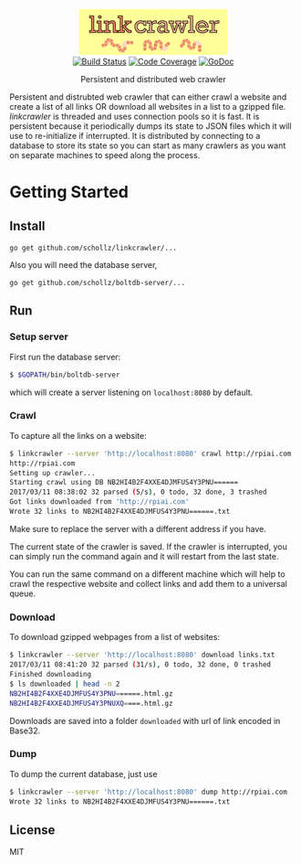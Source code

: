
<p align="center">
<img 
    src="logo.png" 
    width="260" height="80" border="0" alt="linkcrawler">
<br>
<a href="https://travis-ci.org/schollz/linkcrawler"><img src="https://img.shields.io/travis/schollz/linkcrawler.svg?style=flat-square" alt="Build Status"></a>
<a href="http://gocover.io/github.com/schollz/linkcrawler/lib"><img src="https://img.shields.io/badge/coverage-76%25-yellow.svg?style=flat-square" alt="Code Coverage"></a>
<a href="https://godoc.org/github.com/schollz/linkcrawler/lib"><img src="https://img.shields.io/badge/api-reference-blue.svg?style=flat-square" alt="GoDoc"></a>
</p>

<p align="center">Persistent and distributed web crawler</a></p>

Persistent and distrubted web crawler that can either crawl a website and create a list of all links OR download all websites in a list to a gzipped file. *linkcrawler* is threaded and uses connection pools so it is fast. It is persistent because it periodically dumps its state to JSON files which it will use to re-initialize if interrupted. It is distributed by connecting to a database to store its state so you can start as many crawlers as you want on separate machines to speed along the process.

Getting Started
===============

## Install

```
go get github.com/schollz/linkcrawler/...
```

Also you will need the database server,

```
go get github.com/schollz/boltdb-server/...
```

## Run

### Setup server

First run the database server:

```sh
$ $GOPATH/bin/boltdb-server
```

which will create a server listening on `localhost:8080` by default.

### Crawl

To capture all the links on a website:

```sh
$ linkcrawler --server 'http://localhost:8080' crawl http://rpiai.com
http://rpiai.com
Setting up crawler...
Starting crawl using DB NB2HI4B2F4XXE4DJMFUS4Y3PNU======
2017/03/11 08:38:02 32 parsed (5/s), 0 todo, 32 done, 3 trashed
Got links downloaded from 'http://rpiai.com'
Wrote 32 links to NB2HI4B2F4XXE4DJMFUS4Y3PNU======.txt
```

Make sure to replace the server with a different address if you have.

The current state of the crawler is saved. If the crawler is interrupted, you can simply run the command again and it will restart from the last state.

You can run the same command on a different machine which will help to crawl the respective website and collect links and add them to a universal queue.

### Download

To download gzipped webpages from a list of websites:

```bash
$ linkcrawler --server 'http://localhost:8080' download links.txt
2017/03/11 08:41:20 32 parsed (31/s), 0 todo, 32 done, 0 trashed
Finished downloading
$ ls downloaded | head -n 2
NB2HI4B2F4XXE4DJMFUS4Y3PNU======.html.gz
NB2HI4B2F4XXE4DJMFUS4Y3PNUXQ====.html.gz
```

Downloads are saved into a folder `downloaded` with url of link encoded in Base32.

### Dump

To dump the current database, just use

```bash
$ linkcrawler --server 'http://localhost:8080' dump http://rpiai.com
Wrote 32 links to NB2HI4B2F4XXE4DJMFUS4Y3PNU======.txt
```


## License

MIT
